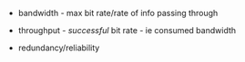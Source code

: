 - bandwidth - max bit rate/rate of info passing through
- throughput - *successful* bit rate - ie consumed bandwidth

- redundancy/reliability